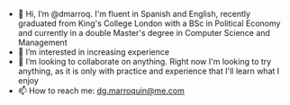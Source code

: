 - 👋 Hi, I’m @dmarroq. I'm fluent in Spanish and English, recently graduated from King's College London with a BSc in Political Economy and currently in a double Master's degree in Computer Science and Management
- 👀 I’m interested in increasing experience
- 💞️ I’m looking to collaborate on anything. Right now I'm looking to try anything, as it is only with practice and experience that I'll learn what I enjoy
- 📫 How to reach me: dg.marroquin@me.com

<!---
dmarroq/dmarroq is a ✨ special ✨ repository because its `README.md` (this file) appears on your GitHub profile.
You can click the Preview link to take a look at your changes.
--->
